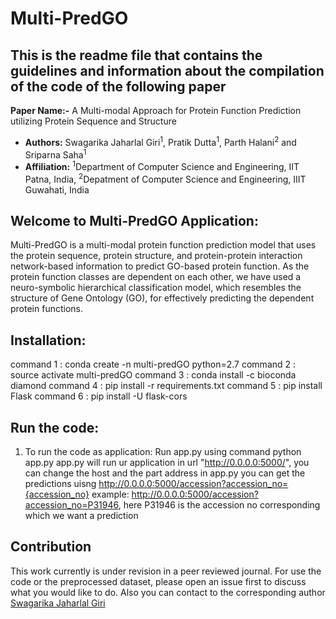 # Multi-PredGO

## This is the readme file that contains the guidelines and information about the compilation of the code of the following paper

**Paper Name:-** A Multi-modal Approach for Protein Function Prediction utilizing Protein Sequence and Structure

 
- **Authors:** Swagarika Jaharlal Giri<sup>1</sup>, Pratik Dutta<sup>1</sup>, Parth Halani<sup>2</sup> and Sriparna Saha<sup>1</sup>
- **Affiliation:** <sup>1</sup>Department of Computer Science and Engineering, IIT Patna, India, <sup>2</sup>Depatment of Computer Science and Engineering, IIIT Guwahati, India

## Welcome to Multi-PredGO Application:
Multi-PredGO is a multi-modal protein function prediction model that uses the protein sequence, protein structure, and protein-protein interaction network-based information to predict GO-based protein function. As the protein function classes are dependent on each other, we have used a neuro-symbolic hierarchical classification model, which resembles the structure of Gene Ontology (GO), for effectively predicting the dependent protein functions.

## Installation:
command 1 : conda create -n multi-predGO python=2.7
command 2 : source activate multi-predGO
command 3 : conda install -c bioconda diamond
command 4 : pip install -r requirements.txt
command 5 : pip install Flask
command 6 : pip install -U flask-cors



## Run the code:
1) To run the code as application: 
Run app.py using command python app.py
app.py will run ur application  in url "http://0.0.0.0:5000/", you can change the host and the part address in app.py
you can get the predictions uisng  http://0.0.0.0:5000/accession?accession_no={accession_no}
example:  http://0.0.0.0:5000/accession?accession_no=P31946, here P31946 is the accession no corresponding which we want a prediction


## Contribution
This work currently is under revision in a peer reviewed journal. For use the code or the preprocessed dataset, please open an issue first to discuss what you would like to do. Also you can contact to the corresponding author [Swagarika Jaharlal Giri](swagarika95@gmail.com) 



